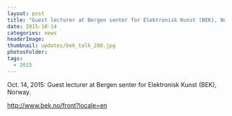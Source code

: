 ```yaml
---
layout: post
title: "Guest lecturer at Bergen senter for Elektronisk Kunst (BEK), Norway"
date: 2015-10-14
categories: news
headerImage:
thumbnail: updates/bek_talk_280.jpg
photosFolder:
tags:
  - 2015
---
```


Oct. 14, 2015: Guest lecturer at Bergen senter for Elektronisk Kunst (BEK), Norway.

http://www.bek.no/front?locale=en
